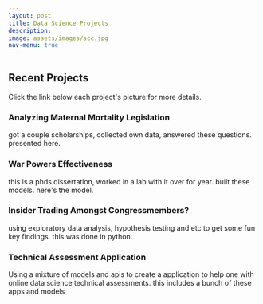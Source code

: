 ```yaml
---
layout: post
title: Data Science Projects
description: 
image: assets/images/scc.jpg
nav-menu: true
---
```


<!-- Content -->
<h2 id="content"> Recent Projects </h2>
<p> Click the link below each project's picture for more details. </p>
<div class="row">
        <div class="6u 12u$(small)">
                <h3>Analyzing Maternal Mortality Legislation</h3>
                 <p>got a couple scholarships, collected own data, answered these questions. presented here.</p>
        </div>
        <div class="6u$ 12u$(small)">
                <h3>War Powers Effectiveness</h3>
                <p> this is a phds dissertation, worked in a lab with it over for year. built these models. here's the model. </p>
        </div>
        <!-- Break -->
        <div class="6u 12u$(small)">
                <h3>Insider Trading Amongst Congressmembers?</h3>
                 <p> using exploratory data analysis, hypothesis testing and etc to get some fun key findings. this was done in python.</p>
        </div>
        <div class="6u$ 12u$(small)">
                <h3>Technical Assessment Application</h3>
                <p> Using a mixture of models and apis to create a application to help one with online data science technical assessments. this includes a bunch of these apps and models </p>
        </div>
        <!-- Break -->
